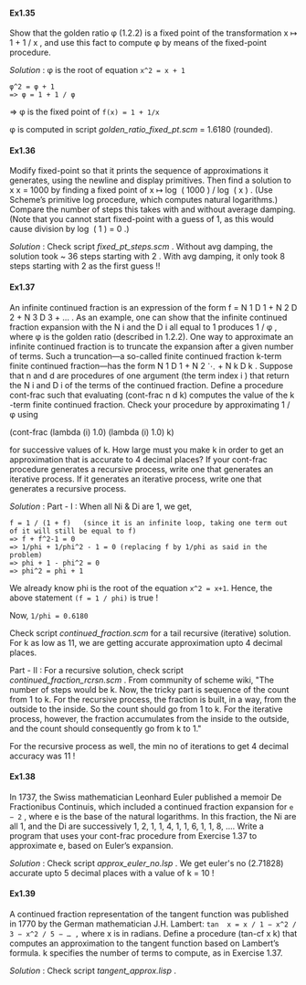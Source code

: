 
#### Ex1.35

Show that the golden ratio φ (1.2.2) is a fixed point of the transformation x ↦ 1 + 1 / x , and use this fact to compute φ by means of the fixed-point procedure. 

_Solution_ : 
φ is the root of equation `x^2 = x + 1`
```
φ^2 = φ + 1
=> φ = 1 + 1 / φ
``` 
=> φ is the fixed point of `f(x) = 1 + 1/x `

φ is computed in script _golden_ratio_fixed_pt.scm_ = 1.6180 (rounded).


#### Ex1.36

Modify fixed-point so that it prints the sequence of approximations it generates, using the newline and display primitives. Then find a solution to x x = 1000 by finding a fixed point of x ↦ log ⁡ ( 1000 ) / log ⁡ ( x ) . (Use Scheme’s primitive log procedure, which computes natural logarithms.) Compare the number of steps this takes with and without average damping. (Note that you cannot start fixed-point with a guess of 1, as this would cause division by log ⁡ ( 1 ) = 0 .) 

_Solution_ : Check script _fixed_pt_steps.scm_ .
Without avg damping, the solution took ~ 36 steps starting with 2 .
With avg damping, it only took 8 steps starting with 2 as the first guess !!


#### Ex1.37

An infinite continued fraction is an expression of the form
f = N 1 D 1 + N 2 D 2 + N 3 D 3 + … .
As an example, one can show that the infinite continued fraction expansion with the N i and the D i all equal to 1 produces 1 / φ , where φ is the golden ratio (described in 1.2.2). One way to approximate an infinite continued fraction is to truncate the expansion after a given number of terms. Such a truncation—a so-called finite continued fraction k-term finite continued fraction—has the form
N 1 D 1 + N 2 ⋱ + N k D k .
Suppose that n and d are procedures of one argument (the term index i ) that return the N i and D i of the terms of the continued fraction. Define a procedure cont-frac such that evaluating (cont-frac n d k) computes the value of the k -term finite continued fraction. Check your procedure by approximating 1 / φ using

(cont-frac (lambda (i) 1.0)
           (lambda (i) 1.0)
           k)

for successive values of k. How large must you make k in order to get an approximation that is accurate to 4 decimal places?
If your cont-frac procedure generates a recursive process, write one that generates an iterative process. If it generates an iterative process, write one that generates a recursive process. 

_Solution_ : 
Part - I :
When all Ni & Di are 1, we get,
```
f = 1 / (1 + f)   (since it is an infinite loop, taking one term out of it will still be equal to f)
=> f + f^2-1 = 0
=> 1/phi + 1/phi^2 - 1 = 0 (replacing f by 1/phi as said in the problem)
=> phi + 1 - phi^2 = 0
=> phi^2 = phi + 1 
```
We already know phi is the root of the equation `x^2 = x+1`. Hence, the above statement `(f = 1 / phi)` is true !


Now, `1/phi = 0.6180`

Check script _continued_fraction.scm_ for a tail recursive (iterative) solution. 
For k as low as 11, we are getting accurate approximation upto 4 decimal places.

Part - II : 
For a recursive solution, check script _continued_fraction_rcrsn.scm_ .
From community of scheme wiki,
"The number of steps would be k. Now, the tricky part is sequence of the count from 1 to k. 
For the recursive process, the fraction is built, in a way, from the outside to the inside. 
So the count should go from 1 to k. 
For the iterative process, however, the fraction accumulates from the inside to the outside, 
and the count should consequently go from k to 1."

For the recursive process as well, the min no of iterations to get 4 decimal accuracy was 11 ! 

#### Ex1.38

In 1737, the Swiss mathematician Leonhard Euler published a memoir De Fractionibus Continuis, which included a continued fraction expansion for `e − 2` , where e is the base of the natural logarithms. In this fraction, the Ni are all 1, and the Di are successively 1, 2, 1, 1, 4, 1, 1, 6, 1, 1, 8, …. Write a program that uses your cont-frac procedure from Exercise 1.37 to approximate e, based on Euler’s expansion.

_Solution_ : Check script _approx_euler_no.lsp_ .
We get euler's no (2.71828) accurate upto 5 decimal places with a value of k = 10 !

#### Ex1.39

A continued fraction representation of the tangent function was published in 1770 by the German mathematician J.H. Lambert:
`tan ⁡ x = x / 1 − x^2 /  3 − x^2 / 5 − … ,`
where x is in radians. Define a procedure (tan-cf x k) that computes an approximation to the tangent function based on Lambert’s formula. k specifies the number of terms to compute, as in Exercise 1.37. 

_Solution_ : Check script _tangent_approx.lisp_ .








